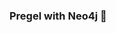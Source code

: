 ### Pregel with Neo4j 🚀



































































































































 





















































































































































































































































































































